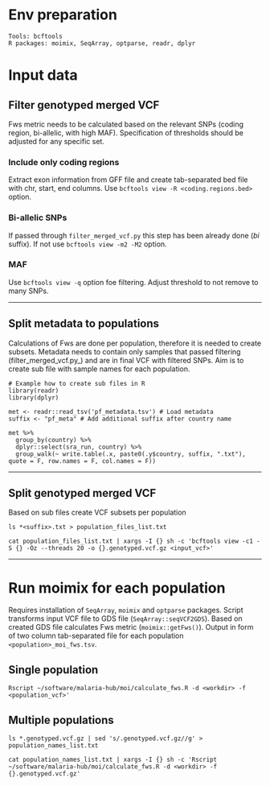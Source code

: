 # Env preparation

```
Tools: bcftools
R packages: moimix, SeqArray, optparse, readr, dplyr
```
# Input data

## Filter genotyped merged VCF
Fws metric needs to be calculated based on the relevant SNPs (coding region, bi-allelic, with high MAF). Specification of thresholds should be adjusted for any specific set.

### Include only coding regions

Extract exon information from GFF file and create tab-separated bed file with chr, start, end columns. Use `bcftools view -R <coding.regions.bed>` option.

### Bi-allelic SNPs

If passed through `filter_merged_vcf.py` this step has been already done (_bi_ suffix).  If not use `bcftools view -m2 -M2` option.

### MAF

Use `bcftools view -q` option foe filtering. Adjust threshold to not remove to many SNPs.

-----------------------------------------
## Split metadata to populations
Calculations of Fws are done per population, therefore it is needed to create subsets.
Metadata needs to contain only samples that passed filtering (filter_merged_vcf.py_) and are in final VCF with filtered SNPs. Aim is to create sub file with sample names for each population.

```{r}
# Example how to create sub files in R
library(readr)
library(dplyr)

met <- readr::read_tsv('pf_metadata.tsv') # Load metadata
suffix <- "pf_meta" # Add additional suffix after country name

met %>%
  group_by(country) %>%
  dplyr::select(sra_run, country) %>%
  group_walk(~ write.table(.x, paste0(.y$country, suffix, ".txt"), quote = F, row.names = F, col.names = F))
```
-----------------------------

## Split genotyped merged VCF
Based on sub files create VCF subsets per population
```
ls *<suffix>.txt > population_files_list.txt

cat population_files_list.txt | xargs -I {} sh -c 'bcftools view -c1 -S {} -Oz --threads 20 -o {}.genotyped.vcf.gz <input_vcf>'
```
---------------------------------------------

# Run moimix for each population
Requires installation of `SeqArray`, `moimix` and `optparse` packages. Script transforms input VCF file to GDS file (`SeqArray::seqVCF2GDS`). Based on created GDS file calculates Fws metric (`moimix::getFws()`). Output in form of two column tab-separated file for each population `<population>_moi_fws.tsv`.

## Single population
```{bash}
Rscript ~/software/malaria-hub/moi/calculate_fws.R -d <workdir> -f <population_vcf>'
```
## Multiple populations
```
ls *.genotyped.vcf.gz | sed 's/.genotyped.vcf.gz//g' > population_names_list.txt

cat population_names_list.txt | xargs -I {} sh -c 'Rscript ~/software/malaria-hub/moi/calculate_fws.R -d <workdir> -f {}.genotyped.vcf.gz'
```
